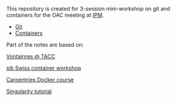 This repository is created for 3-session mini-workshop on git and containers for the OAC meeting at [IPM](http://www.astro.ipm.ir/).

- [Git](git_intro/README.md)
- [Containers](containers/README.md)

Part of the notes are based on:

[Vontainres @ TACC](https://containers-at-tacc.readthedocs.io/en/latest/index.html)

[sib Swiss container workshop](https://sib-swiss.github.io/containers-introduction-training/2022.4/)

[Carpentries Docker course](https://carpentries-incubator.github.io/docker-introduction/)

[Singularity tutorial](https://singularity-tutorial.github.io/)
